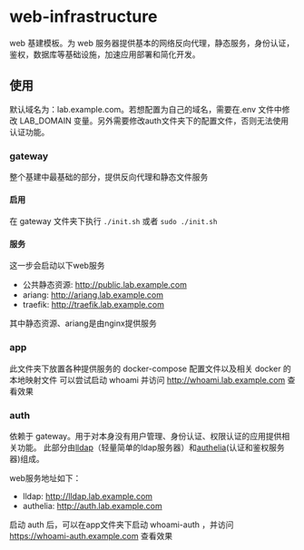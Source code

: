 # web-infrastructure
web 基建模板。为 web 服务器提供基本的网络反向代理，静态服务，身份认证，鉴权，数据库等基础设施，加速应用部署和简化开发。

## 使用
默认域名为：lab.example.com。若想配置为自己的域名，需要在.env 文件中修改 LAB_DOMAIN 变量。另外需要修改auth文件夹下的配置文件，否则无法使用认证功能。
### gateway
整个基建中最基础的部分，提供反向代理和静态文件服务
#### 启用
在 gateway 文件夹下执行 ```./init.sh``` 或者 ```sudo ./init.sh```
#### 服务
这一步会启动以下web服务
* 公共静态资源: http://public.lab.example.com
* ariang: http://ariang.lab.example.com
* traefik: http://traefik.lab.example.com

其中静态资源、ariang是由nginx提供服务

### app
此文件夹下放置各种提供服务的 docker-compose 配置文件以及相关 docker 的本地映射文件
可以尝试启动 whoami 并访问 http://whoami.lab.example.com 查看效果

### auth
依赖于 gateway。用于对本身没有用户管理、身份认证、权限认证的应用提供相关功能。
此部分由[lldap](https://github.com/nitnelave/lldap)（轻量简单的ldap服务器）和[authelia](https://www.authelia.com/)(认证和鉴权服务器)组成。

web服务地址如下：
* lldap: http://lldap.lab.example.com
* authelia: http://auth.lab.example.com

启动 auth 后，可以在app文件夹下启动 whoami-auth ，并访问 https://whoami-auth.example.com 查看效果

